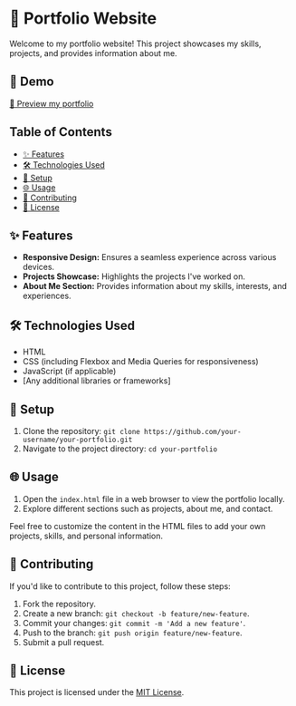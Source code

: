 # 🌟 Portfolio Website

Welcome to my portfolio website! This project showcases my skills, projects, and provides information about me. 

## 🚀 Demo

[🔗 Preview my portfolio](https://getvishalcv.netlify.app/)

## Table of Contents

- [✨ Features](#-features)
- [🛠️ Technologies Used](#️-technologies-used)
- [🚀 Setup](#-setup)
- [🌐 Usage](#-usage)
- [🤝 Contributing](#-contributing)
- [📄 License](#-license)

## ✨ Features

- **Responsive Design:** Ensures a seamless experience across various devices.
- **Projects Showcase:** Highlights the projects I've worked on.
- **About Me Section:** Provides information about my skills, interests, and experiences.

## 🛠️ Technologies Used

- HTML
- CSS (including Flexbox and Media Queries for responsiveness)
- JavaScript (if applicable)
- [Any additional libraries or frameworks]

## 🚀 Setup

1. Clone the repository: `git clone https://github.com/your-username/your-portfolio.git`
2. Navigate to the project directory: `cd your-portfolio`

## 🌐 Usage

1. Open the `index.html` file in a web browser to view the portfolio locally.
2. Explore different sections such as projects, about me, and contact.

Feel free to customize the content in the HTML files to add your own projects, skills, and personal information.

## 🤝 Contributing

If you'd like to contribute to this project, follow these steps:

1. Fork the repository.
2. Create a new branch: `git checkout -b feature/new-feature`.
3. Commit your changes: `git commit -m 'Add a new feature'`.
4. Push to the branch: `git push origin feature/new-feature`.
5. Submit a pull request.

## 📄 License

This project is licensed under the [MIT License](LICENSE).